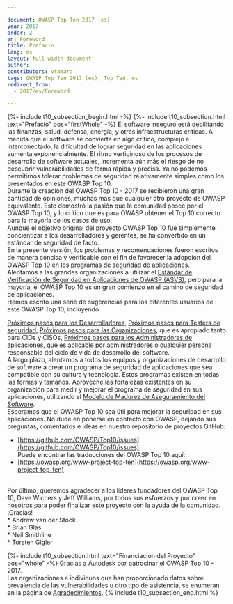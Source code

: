 ```yaml
---

document: OWASP Top Ten 2017 (es)
year: 2017
order: 2
en: Foreword
title: Prefacio
lang: es
layout: full-width-document
author:
contributors: vtamara
tags: OWASP Top Ten 2017 (es), Top Ten, es
redirect_from:
  - 2017/es/Foreword

---
```


{%- include t10_subsection_begin.html -%}
{%- include t10_subsection.html text="Prefacio" pos="firstWhole" -%}
El software inseguro está debilitando las finanzas, salud, defensa, energía, 
y otras infraestructuras críticas. A medida que el software se convierte en 
algo crítico, complejo e interconectado, la dificultad de lograr seguridad 
en las aplicaciones aumenta exponencialmente. El ritmo vertiginoso de los 
procesos de desarrollo de software actuales, incrementa aún más el riesgo de 
no descubrir vulnerabilidades de forma rápida y precisa. Ya no podemos 
permitirnos tolerar problemas de seguridad relativamente simples como los 
presentados en este OWASP Top 10.
<br>
Durante la creación del OWASP Top 10 - 2017 se recibieron una gran cantidad 
de opiniones, muchas más que cualquier otro proyecto de OWASP equivalente. 
Esto demostró la pasión que la comunidad posee por el OWASP Top 10, y lo 
crítico que es para OWASP obtener el Top 10 correcto para la mayoría de 
los casos de uso.
<br>
Aunque el objetivo original del proyecto OWASP Top 10 fue simplemente 
concientizar a los desarrolladores y gerentes, se ha convertido en un 
estándar de seguridad de facto.
<br>
En la presente versión, los problemas y recomendaciones fueron escritos de 
manera concisa y verificable con el fin de favorecer la adopción del 
OWASP Top 10 en los programas de seguridad de aplicaciones. 
<br>
Alentamos a las grandes organizaciones a utilizar el 
[Estándar de Verificación de Seguridad en Aplicaciones de OWASP (ASVS)](/www-project-application-security-verification-standard),
pero para la mayoría, el OWASP Top 10 es un gran comienzo en el camino 
de seguridad de aplicaciones.
<br>
Hemos escrito una serie de sugerencias para los diferentes usuarios de este 
OWASP Top 10, incluyendo 

[Próximos pasos para los Desarrolladores](Próximos_pasos_para_Desarrolladores), 
[Próximos pasos para Testers de seguridad](Próximos_pasos_para_Testers), 
[Próximos pasos para las Organizaciones](Próximos_pasos_para_las_Organizaciones), 
que es apropiado tanto para CIOs y CISOs, 
[Próximos pasos para los Administradores de aplicaciones](Próximos_pasos_para_los_Administradores_de_Aplicaciones),
que es aplicable por administradores o cualquier persona responsable 
del ciclo de vida de desarrollo del software.
<br>
A largo plazo, alentamos a todos los equipos y organizaciones de desarrollo 
de software a crear un programa de seguridad de aplicaciones que sea 
compatible con su cultura y tecnología. Estos programas existen en todas las
formas y tamaños. Aproveche las fortalezas existentes en su organización para 
medir y mejorar el programa de seguridad en sus aplicaciones, utilizando el 
[Modelo de Madurez de Aseguramiento del Software](/www-project-samm).
<br>
Esperamos que el OWASP Top 10 sea útil para mejorar la seguridad en sus 
aplicaciones. No dude en ponerse en contacto con OWASP, dejando sus preguntas,
comentarios e ideas en nuestro repositorio de proyectos GitHub:<br>
* [https://github.com/OWASP/Top10/issues](https://github.com/OWASP/Top10/issues)<br>
Puede encontrar las traducciones del OWASP Top 10 aquí:<br>
* [https://owasp.org/www-project-top-ten](https://owasp.org/www-project-top-ten)<br>
<br>
Por último, queremos agradecer a los líderes fundadores del OWASP Top 10, 
Dave Wichers y Jeff Williams, por todos sus esfuerzos y por creer en nosotros 
para poder finalizar este proyecto con la ayuda de la comunidad. ¡Gracias!
<br>
* Andrew van der Stock<br>
* Brian Glas<br>
* Neil Smithline<br>
* Torsten Gigler<br>

{%- include t10_subsection.html text="Financiación del Proyecto" pos="whole" -%}
Gracias a [Autodesk](https://www.autodesk.com/) por patrocinar el 
OWASP Top 10 - 2017.
<br>
Las organizaciones e individuos que han proporcionado datos sobre prevalencia 
de las vulnerabilidades u otro tipo de asistencia, se enumeran en la página 
de [Agradecimientos](Agradecimientos).
{% include t10_subsection_end.html %}
